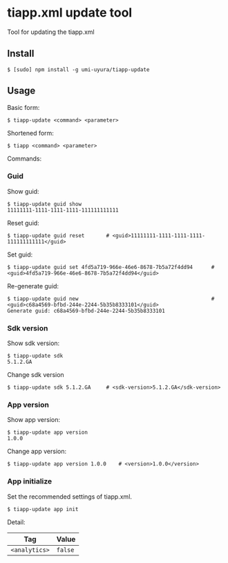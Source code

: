 tiapp.xml update tool
======================

Tool for updating the tiapp.xml


Install
-------

```
$ [sudo] npm install -g umi-uyura/tiapp-update
```


Usage
-----

Basic form:

```
$ tiapp-update <command> <parameter>
```

Shortened form:

```
$ tiapp <command> <parameter>
```


Commands:

### Guid

Show guid:

```
$ tiapp-update guid show
11111111-1111-1111-1111-111111111111
```

Reset guid:

```
$ tiapp-update guid reset       # <guid>11111111-1111-1111-1111-111111111111</guid>
```

Set guid:

```
$ tiapp-update guid set 4fd5a719-966e-46e6-8678-7b5a72f4dd94      # <guid>4fd5a719-966e-46e6-8678-7b5a72f4dd94</guid>
```

Re-generate guid:

```
$ tiapp-update guid new                                           # <guid>c68a4569-bfbd-244e-2244-5b35b8333101</guid>
Generate guid: c68a4569-bfbd-244e-2244-5b35b8333101
```

### Sdk version

Show sdk version:

```
$ tiapp-update sdk
5.1.2.GA
```

Change sdk version

```
$ tiapp-update sdk 5.1.2.GA     # <sdk-version>5.1.2.GA</sdk-version>
```

### App version

Show app version:

```
$ tiapp-update app version
1.0.0
```

Change app version:

```
$ tiapp-update app version 1.0.0    # <version>1.0.0</version>
```


### App initialize

Set the recommended settings of tiapp.xml.

```
$ tiapp-update app init
```

Detail:

| Tag | Value |
|---|---|
| `<analytics>` | `false` |
